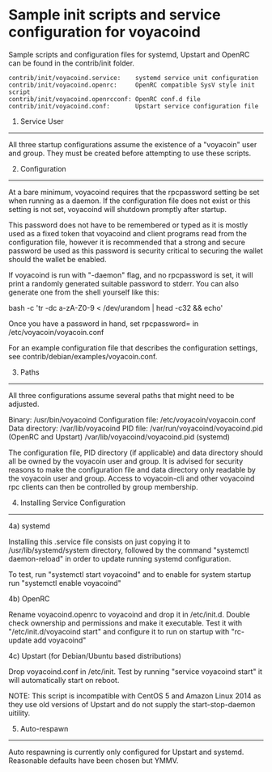 Sample init scripts and service configuration for voyacoind
==========================================================

Sample scripts and configuration files for systemd, Upstart and OpenRC
can be found in the contrib/init folder.

    contrib/init/voyacoind.service:    systemd service unit configuration
    contrib/init/voyacoind.openrc:     OpenRC compatible SysV style init script
    contrib/init/voyacoind.openrcconf: OpenRC conf.d file
    contrib/init/voyacoind.conf:       Upstart service configuration file

1. Service User
---------------------------------

All three startup configurations assume the existence of a "voyacoin" user
and group.  They must be created before attempting to use these scripts.

2. Configuration
---------------------------------

At a bare minimum, voyacoind requires that the rpcpassword setting be set
when running as a daemon.  If the configuration file does not exist or this
setting is not set, voyacoind will shutdown promptly after startup.

This password does not have to be remembered or typed as it is mostly used
as a fixed token that voyacoind and client programs read from the configuration
file, however it is recommended that a strong and secure password be used
as this password is security critical to securing the wallet should the
wallet be enabled.

If voyacoind is run with "-daemon" flag, and no rpcpassword is set, it will
print a randomly generated suitable password to stderr.  You can also
generate one from the shell yourself like this:

bash -c 'tr -dc a-zA-Z0-9 < /dev/urandom | head -c32 && echo'

Once you have a password in hand, set rpcpassword= in /etc/voyacoin/voyacoin.conf

For an example configuration file that describes the configuration settings, 
see contrib/debian/examples/voyacoin.conf.

3. Paths
---------------------------------

All three configurations assume several paths that might need to be adjusted.

Binary:              /usr/bin/voyacoind
Configuration file:  /etc/voyacoin/voyacoin.conf
Data directory:      /var/lib/voyacoind
PID file:            /var/run/voyacoind/voyacoind.pid (OpenRC and Upstart)
                     /var/lib/voyacoind/voyacoind.pid (systemd)

The configuration file, PID directory (if applicable) and data directory
should all be owned by the voyacoin user and group.  It is advised for security
reasons to make the configuration file and data directory only readable by the
voyacoin user and group.  Access to voyacoin-cli and other voyacoind rpc clients
can then be controlled by group membership.

4. Installing Service Configuration
-----------------------------------

4a) systemd

Installing this .service file consists on just copying it to
/usr/lib/systemd/system directory, followed by the command
"systemctl daemon-reload" in order to update running systemd configuration.

To test, run "systemctl start voyacoind" and to enable for system startup run
"systemctl enable voyacoind"

4b) OpenRC

Rename voyacoind.openrc to voyacoind and drop it in /etc/init.d.  Double
check ownership and permissions and make it executable.  Test it with
"/etc/init.d/voyacoind start" and configure it to run on startup with
"rc-update add voyacoind"

4c) Upstart (for Debian/Ubuntu based distributions)

Drop voyacoind.conf in /etc/init.  Test by running "service voyacoind start"
it will automatically start on reboot.

NOTE: This script is incompatible with CentOS 5 and Amazon Linux 2014 as they
use old versions of Upstart and do not supply the start-stop-daemon uitility.

5. Auto-respawn
-----------------------------------

Auto respawning is currently only configured for Upstart and systemd.
Reasonable defaults have been chosen but YMMV.



